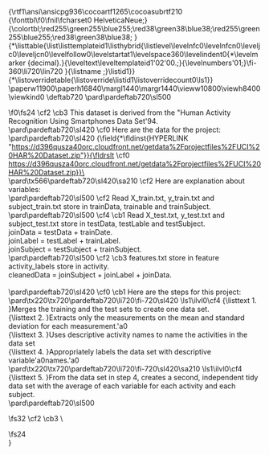 {\rtf1\ansi\ansicpg936\cocoartf1265\cocoasubrtf210
{\fonttbl\f0\fnil\fcharset0 HelveticaNeue;}
{\colortbl;\red255\green255\blue255;\red38\green38\blue38;\red255\green255\blue255;\red38\green38\blue38;
}
{\*\listtable{\list\listtemplateid1\listhybrid{\listlevel\levelnfc0\levelnfcn0\leveljc0\leveljcn0\levelfollow0\levelstartat1\levelspace360\levelindent0{\*\levelmarker \{decimal\}.}{\leveltext\leveltemplateid1\'02\'00.;}{\levelnumbers\'01;}\fi-360\li720\lin720 }{\listname ;}\listid1}}
{\*\listoverridetable{\listoverride\listid1\listoverridecount0\ls1}}
\paperw11900\paperh16840\margl1440\margr1440\vieww10800\viewh8400\viewkind0
\deftab720
\pard\pardeftab720\sl500

\f0\fs24 \cf2 \cb3 This dataset is derived from the "Human Activity Recognition Using Smartphones Data Set\'94.\
\pard\pardeftab720\sl420
\cf0 Here are the data for the project: \
\pard\pardeftab720\sl420
{\field{\*\fldinst{HYPERLINK "https://d396qusza40orc.cloudfront.net/getdata%2Fprojectfiles%2FUCI%20HAR%20Dataset.zip"}}{\fldrslt \cf0 https://d396qusza40orc.cloudfront.net/getdata%2Fprojectfiles%2FUCI%20HAR%20Dataset.zip}}\
\
\pard\tx566\pardeftab720\sl420\sa210
\cf2 Here are explanation about variables:\
\pard\pardeftab720\sl500
\cf2 Read X_train.txt, y_train.txt and subject_train.txt store in trainData, trainable and trainSubject.\
\pard\pardeftab720\sl500
\cf4 \cb1 Read X_test.txt, y_test.txt and subject_test.txt store in testData, testLable and testSubject.\
joinData = testData + trainDate.\
joinLabel = testLabel + trainLabel.\
joinSubject = testSubject + trainSubject.\
\pard\pardeftab720\sl500
\cf2 \cb3 features.txt store in feature\
activity_labels store in activity.\
cleanedData = joinSubject + joinLabel + joinData.\
\
\pard\pardeftab720\sl420
\cf0 \cb1 Here are the steps for this project:\
\pard\tx220\tx720\pardeftab720\li720\fi-720\sl420
\ls1\ilvl0\cf4 {\listtext	1.	}Merges the training and the test sets to create one data set.\
{\listtext	2.	}Extracts only the measurements on the mean and standard deviation for each measurement.\'a0\
{\listtext	3.	}Uses descriptive activity names to name the activities in the data set\
{\listtext	4.	}Appropriately labels the data set with descriptive variable\'a0names.\'a0\
\pard\tx220\tx720\pardeftab720\li720\fi-720\sl420\sa210
\ls1\ilvl0\cf4 {\listtext	5.	}From the data set in step 4, creates a second, independent tidy data set with the average of each variable for each activity and each subject.\
\pard\pardeftab720\sl500

\fs32 \cf2 \cb3 \

\fs24   \
}